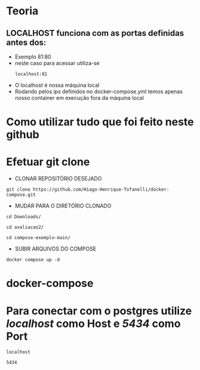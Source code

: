 # Teoria

## LOCALHOST funciona com as portas definidas antes dos:
* Exemplo 81:80
* neste caso para acessar utiliza-se
  ```
  localhost:81
  ```
* O localhost é nossa máquina local
* Rodando pelos ips definidos no docker-compose.yml temos apenas nosso container em execução fora da máquina local

# Como utilizar tudo que foi feito neste github

# Efetuar git clone

* CLONAR REPOSITÓRIO DESEJADO
  
```
git clone https://github.com/Hiago-Henrique-Tofanelli/docker-compose.git
```

* MUDAR PARA O DIRETÓRIO CLONADO

```
cd Downloads/
```

```
cd avaliacao2/
```

```
cd compose-exemplo-main/
```

* SUBIR ARQUIVOS DO COMPOSE
  
```
docker compose up -d
```
# docker-compose

# Para conectar com o postgres utilize *localhost* como Host e *5434* como Port
```
localhost
```
```
5434
```
